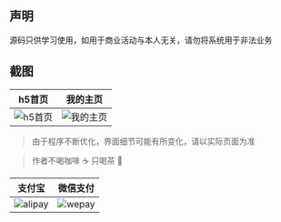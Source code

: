 ## 声明

源码只供学习使用，如用于商业活动与本人无关，请勿将系统用于非法业务

## 截图

| h5首页 | 我的主页 |
| :------: | :------: |
| ![h5首页](https://github.com/zohar001/runscore/blob/master/pic/1.jpg) | ![我的主页](https://github.com/zohar001/runscore/blob/master/pic/2.jpg) |

> 由于程序不断优化，界面细节可能有所变化，请以实际页面为准

> 作者不喝咖啡 :coffee: 只喝茶 :tea:


| 支付宝 | 微信支付 |
| :------: | :------: |
| ![alipay](https://github.com/zohar001/runscore/blob/master/pic/alipay.jpg) | ![wepay](https://github.com/zohar001/runscore/blob/master/pic/wechant.png) |
